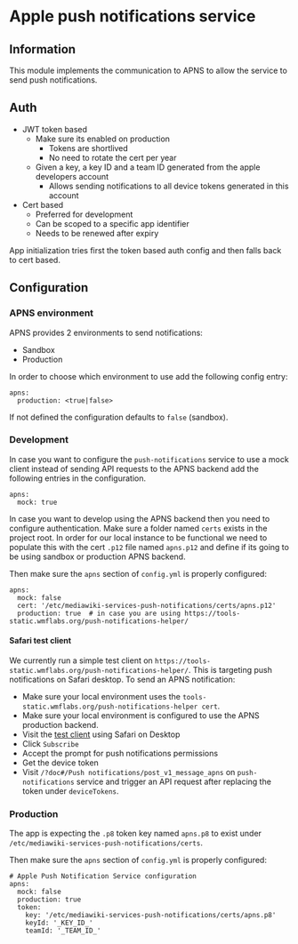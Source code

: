 # Apple push notifications service
## Information
This module implements the communication to APNS to allow the service to send
push notifications.

## Auth

* JWT token based
  * Make sure its enabled on production
    * Tokens are shortlived
    * No need to rotate the cert per year
  * Given a key, a key ID and a team ID generated from the apple developers account
    * Allows sending notifications to all device tokens generated in this account
* Cert based
  * Preferred for development
  * Can be scoped to a specific app identifier
  * Needs to be renewed after expiry

App initialization tries first the token based auth config and then falls back to cert
based.

## Configuration
### APNS environment

APNS provides 2 environments to send notifications:

* Sandbox
* Production

In order to choose which environment to use add the following config entry:

```
apns:
  production: <true|false>
```

If not defined the configuration defaults to `false` (sandbox).

### Development

In case you want to configure the `push-notifications` service to use a mock client instead
of sending API requests to the APNS backend add the following entries in the configuration.

```
apns:
  mock: true
```

In case you want to develop using the APNS backend then you need to configure authentication.
Make sure a folder named `certs` exists in the project root. In order for our local instance
to be functional we need to populate this with the cert `.p12` file named `apns.p12` and define
if its going to be using sandbox or production APNS backend.

Then make sure the `apns` section of `config.yml` is properly configured:
```
apns:
  mock: false
  cert: '/etc/mediawiki-services-push-notifications/certs/apns.p12'
  production: true  # in case you are using https://tools-static.wmflabs.org/push-notifications-helper/
```

#### Safari test client

We currently run a simple test client on `https://tools-static.wmflabs.org/push-notifications-helper/`.
This is targeting push notifications on Safari desktop. To send an APNS notification:

* Make sure your local environment uses the `tools-static.wmflabs.org/push-notifications-helper cert`.
* Make sure your local environment is configured to use the APNS production backend.
* Visit the [test client](`https://tools-static.wmflabs.org/push-notifications-helper/`) using Safari on Desktop
* Click `Subscribe`
* Accept the prompt for push notifications permissions
* Get the device token
* Visit `/?doc#/Push notifications/post_v1_message_apns` on `push-notifications` service and trigger
  an API request after replacing the token under `deviceTokens`.

### Production

The app is expecting the `.p8` token key named `apns.p8` to exist under
`/etc/mediawiki-services-push-notifications/certs`.

Then make sure the `apns` section of `config.yml` is properly configured:

```
# Apple Push Notification Service configuration
apns:
  mock: false
  production: true
  token:
    key: '/etc/mediawiki-services-push-notifications/certs/apns.p8'
    keyId: '_KEY_ID_'
    teamId: '_TEAM_ID_'
```
